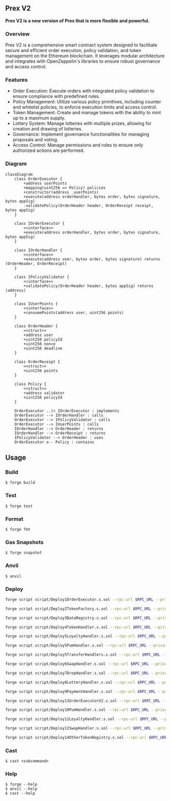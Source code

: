 ## Prex V2

**Prex V2 is a new version of Prex that is more flexible and powerful.**


### Overview
Prex V2 is a comprehensive smart contract system designed to facilitate secure and efficient order execution, policy validation, and token management on the Ethereum blockchain. It leverages modular architecture and integrates with OpenZeppelin's libraries to ensure robust governance and access control.

### Features
- Order Execution: Execute orders with integrated policy validation to ensure compliance with predefined rules.
- Policy Management: Utilize various policy primitives, including counter and whitelist policies, to enforce execution limits and access control.
- Token Management: Create and manage tokens with the ability to mint up to a maximum supply.
- Lottery System: Manage lotteries with multiple prizes, allowing for creation and drawing of lotteries.
- Governance: Implement governance functionalities for managing proposals and voting.
- Access Control: Manage permissions and roles to ensure only authorized actions are performed.

### Diagram

```mermaid
classDiagram
    class OrderExecutor {
        +address userPoints
        +mapping(uint256 => Policy) policies
        +constructor(address _userPoints)
        +execute(address orderHandler, bytes order, bytes signature, bytes appSig)
        -validatePolicy(OrderHeader header, OrderReceipt receipt, bytes appSig)
    }
    
    class IOrderExecutor {
        <<interface>>
        +execute(address orderHandler, bytes order, bytes signature, bytes appSig)
    }
    
    class IOrderHandler {
        <<interface>>
        +execute(address user, bytes order, bytes signature) returns (OrderHeader, OrderReceipt)
    }
    
    class IPolicyValidator {
        <<interface>>
        +validatePolicy(OrderHeader header, bytes appSig) returns (address)
    }
    
    class IUserPoints {
        <<interface>>
        +consumePoints(address user, uint256 points)
    }
    
    class OrderHeader {
        <<struct>>
        +address user
        +uint256 policyId
        +uint256 nonce
        +uint256 deadline
    }
    
    class OrderReceipt {
        <<struct>>
        +uint256 points
    }
    
    class Policy {
        <<struct>>
        +address validator
        +uint256 policyId
    }
    
    OrderExecutor ..|> IOrderExecutor : implements
    OrderExecutor --> IOrderHandler : calls
    OrderExecutor --> IPolicyValidator : calls
    OrderExecutor --> IUserPoints : calls
    IOrderHandler --> OrderHeader : returns
    IOrderHandler --> OrderReceipt : returns
    IPolicyValidator --> OrderHeader : uses
    OrderExecutor o-- Policy : contains
```

## Usage

### Build

```shell
$ forge build
```

### Test

```shell
$ forge test
```

### Format

```shell
$ forge fmt
```

### Gas Snapshots

```shell
$ forge snapshot
```

### Anvil

```shell
$ anvil
```

### Deploy


```bash
forge script script/Deploy1OrderExecutor.s.sol --rpc-url $RPC_URL --private-key $PRIVATE_KEY --broadcast --etherscan-api-key $ETHERSCAN_API_KEY --verify
```

```bash
forge script script/Deploy2TokenFactory.s.sol --rpc-url $RPC_URL --private-key $PRIVATE_KEY --broadcast --etherscan-api-key $ETHERSCAN_API_KEY --verify
```

```bash
forge script script/Deploy3DataRegistry.s.sol --rpc-url $RPC_URL --private-key $PRIVATE_KEY --broadcast --etherscan-api-key $ETHERSCAN_API_KEY --verify
```

```bash
forge script script/Deploy4TokenHandler.s.sol --rpc-url $RPC_URL --private-key $PRIVATE_KEY --broadcast --etherscan-api-key $ETHERSCAN_API_KEY --verify
```

```bash
forge script script/Deploy5LoyaltyHandler.s.sol --rpc-url $RPC_URL --private-key $PRIVATE_KEY --broadcast --etherscan-api-key $ETHERSCAN_API_KEY --verify
```

```bash
forge script script/Deploy5PumHandler.s.sol --rpc-url $RPC_URL --private-key $PRIVATE_KEY --broadcast --etherscan-api-key $ETHERSCAN_API_KEY --verify
```

```bash
forge script script/Deploy5TransferHandlers.s.sol --rpc-url $RPC_URL --private-key $PRIVATE_KEY --broadcast --etherscan-api-key $ETHERSCAN_API_KEY --verify
```

```bash
forge script script/Deploy6SwapHandler.s.sol --rpc-url $RPC_URL --private-key $PRIVATE_KEY --broadcast --etherscan-api-key $ETHERSCAN_API_KEY --verify
```

```bash
forge script script/Deploy7DropHandler.s.sol --rpc-url $RPC_URL --private-key $PRIVATE_KEY --broadcast --etherscan-api-key $ETHERSCAN_API_KEY --verify
```

```bash
forge script script/Deploy8LotteryHandler.s.sol --rpc-url $RPC_URL --private-key $PRIVATE_KEY --broadcast --etherscan-api-key $ETHERSCAN_API_KEY --verify
```

```bash
forge script script/Deploy9PaymentHandler.s.sol --rpc-url $RPC_URL --private-key $PRIVATE_KEY --broadcast --etherscan-api-key $ETHERSCAN_API_KEY --verify
```

```bash
forge script script/Deploy13OrderExecutorV2.s.sol --rpc-url $RPC_URL --private-key $PRIVATE_KEY --broadcast --etherscan-api-key $ETHERSCAN_API_KEY --verify
```

```bash
forge script script/Deploy10PumHandler.s.sol --rpc-url $RPC_URL --private-key $PRIVATE_KEY --broadcast --etherscan-api-key $ETHERSCAN_API_KEY --verify
```

```bash
forge script script/Deploy11LoyaltyHandler.s.sol --rpc-url $RPC_URL --private-key $PRIVATE_KEY --broadcast --etherscan-api-key $ETHERSCAN_API_KEY --verify
```

```bash
forge script script/Deploy12SwapHandler.s.sol --rpc-url $RPC_URL --private-key $PRIVATE_KEY --broadcast --etherscan-api-key $ETHERSCAN_API_KEY --verify
```

```bash
forge script script/Deploy14OtherTokenRegistry.s.sol --rpc-url $RPC_URL --private-key $PRIVATE_KEY --broadcast --etherscan-api-key $ETHERSCAN_API_KEY --verify
```

### Cast

```shell
$ cast <subcommand>
```

### Help

```shell
$ forge --help
$ anvil --help
$ cast --help
```
